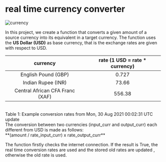 # real time currency converter
![currency](https://user-images.githubusercontent.com/69091817/131383366-691fb343-46ad-4adf-803d-d49eaf1fcc7e.png)

In this project, we create a function that converts a given amount of a source currency into its equivalent in a target currency.
The function uses the **US Dollar (USD)** as base currency, that is the exchange rates are given with respect to USD. 

|currency | rate (1 USD = rate * currency)|
|:-------:|:------------------------------: |
| English Pound (GBP)    | 0.727      |
| Indian Rupee (INR) | 73.66            |
| Central African CFA Franc (XAF) | 556.38 |
<br>
Table 1: Example conversion rates from Mon, 30 Aug 2021 00:02:31 UTC update
<br>
The conversion between two currencies (input_curr and output_curr) each different from USD is made as follows: <br>
**(amount / rate_input_curr) x rate_output_curr**

The function firstly checks the internet connection. If the result is True, the real time conversion rates are used and the 
stored old rates are updated , otherwise the old rate is used.
